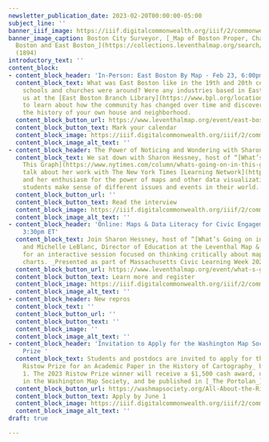 ```yaml
---
newsletter_publication_date: 2023-02-20T00:00:00-05:00
subject_line: ''
banner_iiif_image: https://iiif.digitalcommonwealth.org/iiif/2/commonwealth:9k41zj472/797,2175,6739,2385/2000,/0/default.jpg
banner_image_caption: Boston City Surveyor, [_Map of Boston Proper, Charlestown, South
  Boston and East Boston_](https://collections.leventhalmap.org/search/commonwealth:js956k44c)
  (1894)
introductory_text: ''
content_block:
- content_block_header: 'In-Person: East Boston By Map · Feb 23, 6:00pm ET'
  content_block_text: What was East Boston like in the 19th and 20th centuries? What
    schools and churches were around? Were any industries based in East Boston? Join
    us at the [East Boston Branch Library](https://www.bpl.org/locations/east-boston/)
    to learn about how the community has changed over time and discover how to research
    the history of your own house and neighborhood.
  content_block_button_url: https://www.leventhalmap.org/event/east-boston-by-map/
  content_block_button_text: Mark your calendar
  content_block_image: https://iiif.digitalcommonwealth.org/iiif/2/commonwealth:js956k33v/5527,371,4427,3633/2000,/0/default.jpg
  content_block_image_alt_text: ''
- content_block_header: The Power of Noticing and Wondering with Sharon Hessney
  content_block_text: We sat down with Sharon Hessney, host of “[What’s Going on in
    This Graph](https://www.nytimes.com/column/whats-going-on-in-this-graph),”  to
    talk about her work with The New York Times [Learning Network](https://www.nytimes.com/column/whats-going-on-in-this-graph)
    and her enthusiasm for the power of maps and other data visualizations to help
    students make sense of different issues and events in their world.
  content_block_button_url: ''
  content_block_button_text: Read the interview
  content_block_image: https://iiif.digitalcommonwealth.org/iiif/2/commonwealth:rr173g34k/2039,587,3013,2176/2000,/0/default.jpg
  content_block_image_alt_text: ''
- content_block_header: 'Online: Maps & Data Literacy for Civic Engagement · Mar 7,
    3:30pm ET'
  content_block_text: Join Sharon Hessney, host of “[What’s Going on in This Graph](https://www.nytimes.com/column/whats-going-on-in-this-graph),”
    and Michelle LeBlanc, Director of Education at the Leventhal Map & Education Center,
    for an interactive session focused on thinking critically about maps, graphs and
    charts. _Presented as part of Massachusetts Civic Learning Week 2023._
  content_block_button_url: https://www.leventhalmap.org/event/what-s-going-on-in-this-graph-maps-data-literacy-for-civic-engagement/
  content_block_button_text: Learn more and register
  content_block_image: https://iiif.digitalcommonwealth.org/iiif/2/commonwealth:h989r708n/186,779,4410,3854/2000,/0/default.jpg
  content_block_image_alt_text: ''
- content_block_header: New repros
  content_block_text: ''
  content_block_button_url: ''
  content_block_button_text: ''
  content_block_image: ''
  content_block_image_alt_text: ''
- content_block_header: 'Invitation to Apply for the Washington Map Society Ristow
    Prize '
  content_block_text: Students and postdocs are invited to apply for the _Walter W.
    Ristow Prize for an Academic Paper in the History of Cartography_ before June
    1. The 2023 Ristow Prize winner will receive a $1,500 cash award, one-year membership
    in the Washington Map Society, and be published in [_The Portolan_](https://washmapsociety.org/about-the-portolan).
  content_block_button_url: https://washmapsociety.org/All-About-the-Ristow-Prize
  content_block_button_text: Apply by June 1
  content_block_image: https://iiif.digitalcommonwealth.org/iiif/2/commonwealth:3f462s370/639,953,7973,5709/2000,/0/default.jpg
  content_block_image_alt_text: ''
draft: true

---
```

